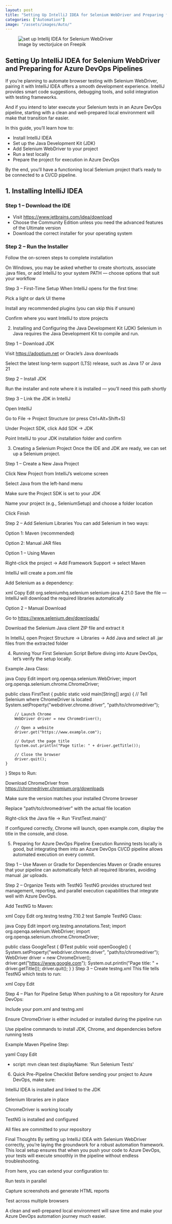 ```yaml
---
layout: post
title: "Setting Up IntelliJ IDEA for Selenium WebDriver and Preparing for Azure DevOps Pipelines"
categories: ["Automation"]
image: "/assets/images/Auto/"
---
```


<figure>
  <img src="/assets/images/Auto/" alt="set up Intellij IDEA for Selenium WebDriver" />
  <figcaption>Image by vectorjuice on Freepik</figcaption>
</figure>

## Setting Up IntelliJ IDEA for Selenium WebDriver and Preparing for Azure DevOps Pipelines

If you’re planning to automate browser testing with Selenium WebDriver, pairing it with IntelliJ IDEA offers a smooth development experience. IntelliJ provides smart code suggestions, debugging tools, and solid integration with testing frameworks.

And if you intend to later execute your Selenium tests in an Azure DevOps pipeline, starting with a clean and well-prepared local environment will make that transition far easier.

In this guide, you’ll learn how to:

- Install IntelliJ IDEA
- Set up the Java Development Kit (JDK)
- Add Selenium WebDriver to your project
- Run a test locally
- Prepare the project for execution in Azure DevOps

By the end, you’ll have a functioning local Selenium project that’s ready to be connected to a CI/CD pipeline.

## 1. Installing IntelliJ IDEA

### Step 1 – Download the IDE

- Visit https://www.jetbrains.com/idea/download
- Choose the Community Edition unless you need the advanced features of the Ultimate version
- Download the correct installer for your operating system

### Step 2 – Run the Installer

Follow the on-screen steps to complete installation

On Windows, you may be asked whether to create shortcuts, associate .java files, or add IntelliJ to your system PATH — choose options that suit your workflow

Step 3 – First-Time Setup
When IntelliJ opens for the first time:

Pick a light or dark UI theme

Install any recommended plugins (you can skip this if unsure)

Confirm where you want IntelliJ to store projects

2. Installing and Configuring the Java Development Kit (JDK)
Selenium in Java requires the Java Development Kit to compile and run.

Step 1 – Download JDK

Visit https://adoptium.net or Oracle’s Java downloads

Select the latest long-term support (LTS) release, such as Java 17 or Java 21

Step 2 – Install JDK

Run the installer and note where it is installed — you’ll need this path shortly

Step 3 – Link the JDK in IntelliJ

Open IntelliJ

Go to File → Project Structure (or press Ctrl+Alt+Shift+S)

Under Project SDK, click Add SDK → JDK

Point IntelliJ to your JDK installation folder and confirm

3. Creating a Selenium Project
Once the IDE and JDK are ready, we can set up a Selenium project.

Step 1 – Create a New Java Project

Click New Project from IntelliJ’s welcome screen

Select Java from the left-hand menu

Make sure the Project SDK is set to your JDK

Name your project (e.g., SeleniumSetup) and choose a folder location

Click Finish

Step 2 – Add Selenium Libraries
You can add Selenium in two ways:

Option 1: Maven (recommended)

Option 2: Manual JAR files

Option 1 – Using Maven

Right-click the project → Add Framework Support → select Maven

IntelliJ will create a pom.xml file

Add Selenium as a dependency:

xml
Copy
Edit
<dependencies>
    <dependency>
        <groupId>org.seleniumhq.selenium</groupId>
        <artifactId>selenium-java</artifactId>
        <version>4.21.0</version>
    </dependency>
</dependencies>
Save the file — IntelliJ will download the required libraries automatically

Option 2 – Manual Download

Go to https://www.selenium.dev/downloads/

Download the Selenium Java client ZIP file and extract it

In IntelliJ, open Project Structure → Libraries → Add Java and select all .jar files from the extracted folder

4. Running Your First Selenium Script
Before diving into Azure DevOps, let’s verify the setup locally.

Example Java Class:

java
Copy
Edit
import org.openqa.selenium.WebDriver;
import org.openqa.selenium.chrome.ChromeDriver;

public class FirstTest {
    public static void main(String[] args) {
        // Tell Selenium where ChromeDriver is located
        System.setProperty("webdriver.chrome.driver", "path/to/chromedriver");

        // Launch Chrome
        WebDriver driver = new ChromeDriver();

        // Open a website
        driver.get("https://www.example.com");

        // Output the page title
        System.out.println("Page title: " + driver.getTitle());

        // Close the browser
        driver.quit();
    }
}
Steps to Run:

Download ChromeDriver from https://chromedriver.chromium.org/downloads

Make sure the version matches your installed Chrome browser

Replace "path/to/chromedriver" with the actual file location

Right-click the Java file → Run 'FirstTest.main()'

If configured correctly, Chrome will launch, open example.com, display the title in the console, and close.

5. Preparing for Azure DevOps Pipeline Execution
Running tests locally is good, but integrating them into an Azure DevOps CI/CD pipeline allows automated execution on every commit.

Step 1 – Use Maven or Gradle for Dependencies
Maven or Gradle ensures that your pipeline can automatically fetch all required libraries, avoiding manual .jar uploads.

Step 2 – Organize Tests with TestNG
TestNG provides structured test management, reporting, and parallel execution capabilities that integrate well with Azure DevOps.

Add TestNG to Maven:

xml
Copy
Edit
<dependency>
    <groupId>org.testng</groupId>
    <artifactId>testng</artifactId>
    <version>7.10.2</version>
    <scope>test</scope>
</dependency>
Sample TestNG Class:

java
Copy
Edit
import org.testng.annotations.Test;
import org.openqa.selenium.WebDriver;
import org.openqa.selenium.chrome.ChromeDriver;

public class GoogleTest {
    @Test
    public void openGoogle() {
        System.setProperty("webdriver.chrome.driver", "path/to/chromedriver");
        WebDriver driver = new ChromeDriver();
        driver.get("https://www.google.com");
        System.out.println("Page title: " + driver.getTitle());
        driver.quit();
    }
}
Step 3 – Create testng.xml
This file tells TestNG which tests to run:

xml
Copy
Edit
<!DOCTYPE suite SYSTEM "https://testng.org/testng-1.0.dtd" >
<suite name="Selenium Suite">
    <test name="Google Test">
        <classes>
            <class name="GoogleTest"/>
        </classes>
    </test>
</suite>
Step 4 – Plan for Pipeline Setup
When pushing to a Git repository for Azure DevOps:

Include your pom.xml and testng.xml

Ensure ChromeDriver is either included or installed during the pipeline run

Use pipeline commands to install JDK, Chrome, and dependencies before running tests

Example Maven Pipeline Step:

yaml
Copy
Edit
- script: mvn clean test
  displayName: 'Run Selenium Tests'
6. Quick Pre-Pipeline Checklist
Before sending your project to Azure DevOps, make sure:

IntelliJ IDEA is installed and linked to the JDK

Selenium libraries are in place

ChromeDriver is working locally

TestNG is installed and configured

All files are committed to your repository

Final Thoughts
By setting up IntelliJ IDEA with Selenium WebDriver correctly, you’re laying the groundwork for a robust automation framework. This local setup ensures that when you push your code to Azure DevOps, your tests will execute smoothly in the pipeline without endless troubleshooting.

From here, you can extend your configuration to:

Run tests in parallel

Capture screenshots and generate HTML reports

Test across multiple browsers

A clean and well-prepared local environment will save time and make your Azure DevOps automation journey much easier.
